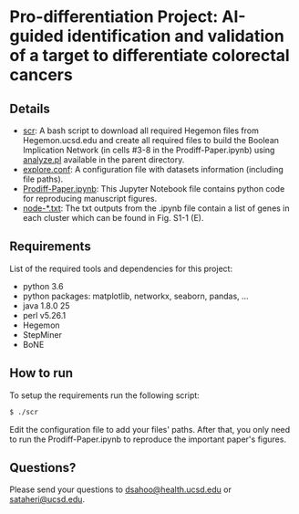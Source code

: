 
# Pro-differentiation Project: AI-guided identification and validation of a target to differentiate colorectal cancers

## Details
* [scr](https://github.com/sahoo00/BoNE/blob/master/Prodiff/scr): A bash script to download all required Hegemon files from Hegemon.ucsd.edu and create all required files to build the Boolean Implication Network (in cells #3-8 in the Prodiff-Paper.ipynb) using [analyze.pl](https://github.com/sahoo00/BoNE/blob/master/analyze.pl) available in the parent directory.
* [explore.conf](https://github.com/sahoo00/BoNE/blob/master/Prodiff/explore.conf): A configuration file with datasets information (including file paths).
* [Prodiff-Paper.ipynb](https://github.com/sahoo00/BoNE/blob/master/Prodiff/Prodiff-Paper.ipynb): This Jupyter Notebook file contains python code for reproducing manuscript figures.
* [node-*.txt](https://github.com/sahoo00/BoNE/blob/master/Prodiff/): The txt outputs from the .ipynb file contain a list of genes in each cluster which can be found in Fig. S1-1 (E).

## Requirements
List of the required tools and dependencies for this project:
* python 3.6
* python packages: matplotlib, networkx, seaborn, pandas, ...
* java  1.8.0 25
* perl v5.26.1
* Hegemon
* StepMiner
* BoNE


## How to run
To setup the requirements run the following script:
```sh
$ ./scr
```

Edit the configuration file to add your files' paths. After that, you only need to run the Prodiff-Paper.ipynb to reproduce the important paper's figures. 

## Questions?
Please send your questions to [dsahoo@health.ucsd.edu](mailto:dsahoo@health.ucsd.edu) or  [sataheri@ucsd.edu](mailto:sataheri@ucsd.edu).
